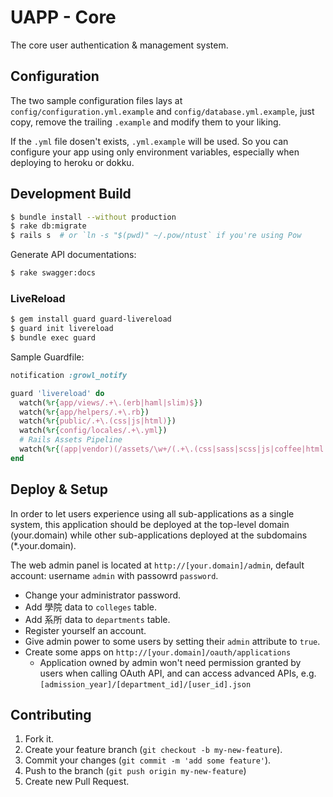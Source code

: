 UAPP - Core
=============

The core user authentication & management system.


## Configuration

The two sample configuration files lays at `config/configuration.yml.example` and `config/database.yml.example`, just copy, remove the trailing `.example` and modify them to your liking. 

If the `.yml` file dosen't exists, `.yml.example` will be used. So you can configure your app using only environment variables, especially when deploying to heroku or dokku.


## Development Build

```bash
$ bundle install --without production
$ rake db:migrate
$ rails s  # or `ln -s "$(pwd)" ~/.pow/ntust` if you're using Pow
```

Generate API documentations:

```bash
$ rake swagger:docs
```

### LiveReload

```bash
$ gem install guard guard-livereload
$ guard init livereload
$ bundle exec guard
```

Sample Guardfile:
```ruby
notification :growl_notify

guard 'livereload' do
  watch(%r{app/views/.+\.(erb|haml|slim)$})
  watch(%r{app/helpers/.+\.rb})
  watch(%r{public/.+\.(css|js|html)})
  watch(%r{config/locales/.+\.yml})
  # Rails Assets Pipeline
  watch(%r{(app|vendor)(/assets/\w+/(.+\.(css|sass|scss|js|coffee|html|haml|png|jpg|svg))).*}) { |m| "/assets/#{m[3].gsub(/(s[ac]ss|coffee)$/, 'sass' => 'css', 'scss' => 'css', 'coffee' => 'js')}" }
end
```


## Deploy & Setup

In order to let users experience using all sub-applications as a single system, this application should be deployed at the top-level domain (your.domain) while other sub-applications deployed at the subdomains (*.your.domain).

The web admin panel is located at `http://[your.domain]/admin`, default account: username `admin` with passowrd `password`.

- Change your administrator password.
- Add 學院 data to `colleges` table.
- Add 系所 data to `departments` table.
- Register yourself an account.
- Give admin power to some users by setting their `admin` attribute to `true`.
- Create some apps on `http://[your.domain]/oauth/applications`
	- Application owned by admin won't need permission granted by users when calling OAuth API, and can access advanced APIs, e.g. `[admission_year]/[department_id]/[user_id].json`


## Contributing

1. Fork it.
2. Create your feature branch (`git checkout -b my-new-feature`).
3. Commit your changes (`git commit -m 'add some feature'`).
4. Push to the branch (`git push origin my-new-feature`)
5. Create new Pull Request.
